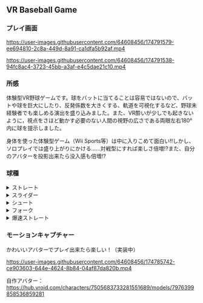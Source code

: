 ## VR Baseball Game

### プレイ画面　

https://user-images.githubusercontent.com/64608456/174791579-ee694810-2c8a-449d-8a91-ca1dfa5b92af.mp4

https://user-images.githubusercontent.com/64608456/174791538-94fc8ac4-3723-45bb-a3af-e4c5dae21c10.mp4

  
### 所感
体験型VR野球ゲームです。球をバットに当てることは容易ではないので、バットや球を巨大にしたり、反発係数を大きくする、軌道を可視化するなど、野球未経験者でも楽しめる演出を盛り込みました。また、VR酔いが少しでも起きないように，視点をさほど動かす必要のない人間の視野の広さである両眼左右180°内に球を提示しました。<BR>

身体を使った体験型ゲーム（Wii Sports等）は中に入りこめて面白い!!しかし、ソロプレイでは盛り上がりにかける......対戦型にすれば楽しさ倍増!?また、自分のアバターを投影出来たら没入感も倍増!?<Br>
  
### 球種
<details><summary>ストレート</summary>
https://user-images.githubusercontent.com/64608456/174776676-427d02cf-789a-4a48-bbfd-078a0d0628c4.mp4
</details>
  
<details><summary>スライダー</summary>
https://user-images.githubusercontent.com/64608456/174776690-7ce37ead-7fa1-4c6a-ab88-21e153b70ce6.mp4
</details>
  
<details><summary>シュート</summary>
https://user-images.githubusercontent.com/64608456/174776701-0a59fe6a-3d79-4fc6-8162-1f2554ee744f.mp4
</details>
  
<details><summary>フォーク</summary>
https://user-images.githubusercontent.com/64608456/174776707-0d03cc82-f97c-42a9-a488-9db92e898c2f.mp4
</details>
  
<details><summary>爆速ストレート</summary>
https://user-images.githubusercontent.com/64608456/174776714-177cbcef-2809-4274-a6a8-95d3cb831618.mp4
</details>

### モーションキャプチャー
かわいいアバターでプレイ出来たら楽しい！（実装中）<Br>

https://user-images.githubusercontent.com/64608456/174785742-ce903603-644e-4624-8b84-04af87da820b.mp4

自作アバター：https://hub.vroid.com/characters/7505683733281551689/models/7976399858536859281

